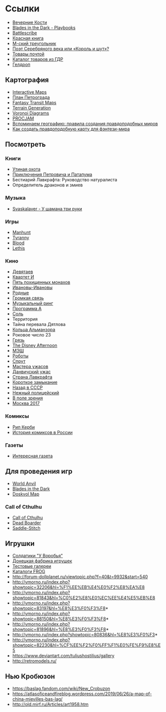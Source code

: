 # Ссылки

* [Вечерние Кости](https://www.kostirpg.com/)
* [Blades in the Dark - Playbooks](http://ad1066.com/bens-character-sheets/blades-in-the-dark-playbooks)
* [Battlescribe](https://battlescribe.net/?tab=news)
* [Красная книга](https://redbook-ua.org/)
* [М-ский треугольник](https://ru.wikipedia.org/wiki/%D0%9C%D0%BE%D0%BB%D1%91%D0%B1%D1%81%D0%BA%D0%B0%D1%8F_%D0%B0%D0%BD%D0%BE%D0%BC%D0%B0%D0%BB%D1%8C%D0%BD%D0%B0%D1%8F_%D0%B7%D0%BE%D0%BD%D0%B0)
* [Поэт Серебряного века или «Король и шут»?](https://daily.afisha.ru/brain/20481-poet-serebryanogo-veka-ili-gorshok-slozhnyy-test/)
* [Товары почтой](https://sassik.livejournal.com/461493.html)
* [Каталог товаров из ГДР](https://picturehistory.livejournal.com/3187603.html)
* [Гелдроп](https://en.wikipedia.org/wiki/Geldrop)

## Картография

* [Interactive Maps](https://mapgenie.io/)
* [План Петрограда](http://retromap.ru/_14192513_z14_60.017263,30.363721)
* [Fantasy Transit Maps](https://transitmap.net/category/fantasy-maps/)
* [Terrain Generation](https://dgi2016evandurfee.wordpress.com/)
* [Voronoi Diagrams](https://leatherbee.org/index.php/2018/10/06/terrain-generation-3-voronoi-diagrams/)
* [PROCJAM](https://www.procjam.com/)
* [Вспоминаем географию: правила создания правдоподобных миров](https://dtf.ru/gamedev/784934-vspominaem-geografiyu-pravila-sozdaniya-pravdopodobnyh-mirov)
* [Как создать правдоподобную карту для фэнтези-мира](https://dtf.ru/gamedev/806241-kak-sozdat-pravdopodobnuyu-kartu-dlya-fentezi-mira)

## Посмотреть

### Книги

* [Утиная охота](https://ru.wikipedia.org/wiki/%D0%A3%D1%82%D0%B8%D0%BD%D0%B0%D1%8F_%D0%BE%D1%85%D0%BE%D1%82%D0%B0)
* [Приключения Петровича и Патапума](https://ru.wikipedia.org/wiki/%D0%9F%D1%80%D0%B8%D0%BA%D0%BB%D1%8E%D1%87%D0%B5%D0%BD%D0%B8%D1%8F_%D0%9F%D0%B5%D1%82%D1%80%D0%BE%D0%B2%D0%B8%D1%87%D0%B0_%D0%B8_%D0%9F%D0%B0%D1%82%D0%B0%D0%BF%D1%83%D0%BC%D0%B0_(%D1%81%D0%B5%D1%80%D0%B8%D1%8F_%D0%BA%D0%BD%D0%B8%D0%B3))
* Бестиарий Лавкрафта: Руководство натуралиста
* Определитель драконов и змиев

### Музыка

*   [Svaskalaver - У шамана три руки](https://vk.com/svaskalver)

### Игры

*   [Manhunt](https://ru.wikipedia.org/wiki/Manhunt)
*   [Tyranny](https://ru.wikipedia.org/wiki/Tyranny_(%D0%B8%D0%B3%D1%80%D0%B0))
*   [Blood](https://blood-wiki.org/index.php/E1M1:_Cradle_to_Grave)
*   [Lethis](https://ru.wikipedia.org/wiki/Lethis_%E2%80%94_Path_of_Progress)

### Кино

* [Девятаев](https://ru.wikipedia.org/wiki/%D0%94%D0%B5%D0%B2%D1%8F%D1%82%D0%B0%D0%B5%D0%B2_(%D1%84%D0%B8%D0%BB%D1%8C%D0%BC))
* [Квартет И](https://ru.wikipedia.org/wiki/%D0%9A%D0%B2%D0%B0%D1%80%D1%82%D0%B5%D1%82_%D0%98)
* [Пять похищенных монахов](https://ru.wikipedia.org/wiki/%D0%9F%D1%8F%D1%82%D1%8C_%D0%BF%D0%BE%D1%85%D0%B8%D1%89%D0%B5%D0%BD%D0%BD%D1%8B%D1%85_%D0%BC%D0%BE%D0%BD%D0%B0%D1%85%D0%BE%D0%B2_(%D1%84%D0%B8%D0%BB%D1%8C%D0%BC))
* [Ивановы-Ивановы](https://ru.wikipedia.org/wiki/%D0%98%D0%B2%D0%B0%D0%BD%D0%BE%D0%B2%D1%8B-%D0%98%D0%B2%D0%B0%D0%BD%D0%BE%D0%B2%D1%8B)
* [Родные](https://ru.wikipedia.org/wiki/%D0%A0%D0%BE%D0%B4%D0%BD%D1%8B%D0%B5_(%D1%84%D0%B8%D0%BB%D1%8C%D0%BC,_2021))
* [Громкая связь](https://ru.wikipedia.org/wiki/%D0%93%D1%80%D0%BE%D0%BC%D0%BA%D0%B0%D1%8F_%D1%81%D0%B2%D1%8F%D0%B7%D1%8C_(%D1%84%D0%B8%D0%BB%D1%8C%D0%BC))
* [Музыкальный ринг](https://ru.wikipedia.org/wiki/%D0%9C%D1%83%D0%B7%D1%8B%D0%BA%D0%B0%D0%BB%D1%8C%D0%BD%D1%8B%D0%B9_%D1%80%D0%B8%D0%BD%D0%B3)
* [Программа А](https://ru.wikipedia.org/wiki/%D0%9F%D1%80%D0%BE%D0%B3%D1%80%D0%B0%D0%BC%D0%BC%D0%B0_%C2%AB%D0%90%C2%BB)
* [Соль](https://ru.wikipedia.org/wiki/%D0%A1%D0%BE%D0%BB%D1%8C_(%D1%82%D0%B5%D0%BB%D0%B5%D0%BF%D1%80%D0%BE%D0%B3%D1%80%D0%B0%D0%BC%D0%BC%D0%B0))
* Территория
* Тайна перевала Дятлова
* [Кольца Альманзора](https://ru.wikipedia.org/wiki/%D0%9A%D0%BE%D0%BB%D1%8C%D1%86%D0%B0_%D0%90%D0%BB%D1%8C%D0%BC%D0%B0%D0%BD%D0%B7%D0%BE%D1%80%D0%B0)
* Роковое число 23
* [Грязь](https://ru.wikipedia.org/wiki/%D0%93%D1%80%D1%8F%D0%B7%D1%8C_(%D1%84%D0%B8%D0%BB%D1%8C%D0%BC,_2013))
* [The Disney Afternoon](https://en.wikipedia.org/wiki/The_Disney_Afternoon)
* [МЭШ](https://ru.wikipedia.org/wiki/%D0%9C%D0%AD%D0%A8_(%D1%82%D0%B5%D0%BB%D0%B5%D1%81%D0%B5%D1%80%D0%B8%D0%B0%D0%BB))
* [Роботы](https://ru.wikipedia.org/wiki/%D0%A0%D0%BE%D0%B1%D0%BE%D1%82%D1%8B_(%D0%BC%D1%83%D0%BB%D1%8C%D1%82%D1%84%D0%B8%D0%BB%D1%8C%D0%BC))
* [Спрут](https://ru.wikipedia.org/wiki/%D0%A1%D0%BF%D1%80%D1%83%D1%82_(%D1%82%D0%B5%D0%BB%D0%B5%D1%81%D0%B5%D1%80%D0%B8%D0%B0%D0%BB))
* [Мастера ужасов](https://ru.wikipedia.org/wiki/%D0%9C%D0%B0%D1%81%D1%82%D0%B5%D1%80%D0%B0_%D1%83%D0%B6%D0%B0%D1%81%D0%BE%D0%B2)
* [Данвичский ужас](https://ru.wikipedia.org/wiki/%D0%94%D0%B0%D0%BD%D0%B2%D0%B8%D1%87%D1%81%D0%BA%D0%B8%D0%B9_%D1%83%D0%B6%D0%B0%D1%81_(%D1%84%D0%B8%D0%BB%D1%8C%D0%BC,_2009))
* [Страна Лавкрафта](https://ru.wikipedia.org/wiki/%D0%A1%D1%82%D1%80%D0%B0%D0%BD%D0%B0_%D0%9B%D0%B0%D0%B2%D0%BA%D1%80%D0%B0%D1%84%D1%82%D0%B0_(%D1%81%D0%B5%D1%80%D0%B8%D0%B0%D0%BB))
* [Короткое замыкание](https://ru.wikipedia.org/wiki/%D0%9A%D0%BE%D1%80%D0%BE%D1%82%D0%BA%D0%BE%D0%B5_%D0%B7%D0%B0%D0%BC%D1%8B%D0%BA%D0%B0%D0%BD%D0%B8%D0%B5_(%D1%84%D0%B8%D0%BB%D1%8C%D0%BC,_1986))
* [Назад в СССР](https://ru.wikipedia.org/wiki/%D0%9D%D0%B0%D0%B7%D0%B0%D0%B4_%D0%B2_%D0%A1%D0%A1%D0%A1%D0%A0_(%D1%84%D0%B8%D0%BB%D1%8C%D0%BC,_2010))
* [Нежный полицейский](https://ru.wikipedia.org/wiki/%D0%9D%D0%B5%D0%B6%D0%BD%D1%8B%D0%B9_%D0%BF%D0%BE%D0%BB%D0%B8%D1%86%D0%B5%D0%B9%D1%81%D0%BA%D0%B8%D0%B9_(%D1%84%D0%B8%D0%BB%D1%8C%D0%BC,_1978))
* [В поле зрения](https://ru.wikipedia.org/wiki/%D0%92_%D0%BF%D0%BE%D0%BB%D0%B5_%D0%B7%D1%80%D0%B5%D0%BD%D0%B8%D1%8F)
* [Москва 2017](https://ru.wikipedia.org/wiki/%D0%9C%D0%BE%D1%81%D0%BA%D0%B2%D0%B0_2017)

### Комиксы

* [Рип Керби](https://newspapercomicstripsblog.wordpress.com/2016/04/02/rip-kirby/)
* [История комиксов в России](https://ru.wikipedia.org/wiki/%D0%98%D1%81%D1%82%D0%BE%D1%80%D0%B8%D1%8F_%D0%BA%D0%BE%D0%BC%D0%B8%D0%BA%D1%81%D0%BE%D0%B2_%D0%B2_%D0%A0%D0%BE%D1%81%D1%81%D0%B8%D0%B8)

### Газеты

* [Интересная газета](http://publ.lib.ru/ARCHIVES/I/''Interesnaya_gazeta''/_''IG''.html)

## Для проведения игр

* [World Anvil](https://www.worldanvil.com/)
* [Blades in the Dark](https://www.worldanvil.com/w/the-dark-city-of-akoros2C-doskvol-sage1029/map/5586f2fa-da43-4e00-8b06-567b9f5d7980)
* [Doskvol Map](https://www.worldanvil.com/w/doskvol-zlifer/map/cf1dce9d-484a-4395-aa97-05b57d1f6d11)

### Call of Cthulhu

*   [Call of Cthulhu](https://callofcthulhu.ru/)
*   [Dead Boarder](https://www.chaosium.com/content/FreePDFs/CoC/Cult%20of%20Chaos%20Scenarios/Dead%20Boarder.pdf)
*   [Saddle-Stitch](https://www.chaosium.com/content/FreePDFs/CoC/CHA23131%20Call%20of%20Cthulhu%207th%20Edition%20Quick-Start%20Rules.pdf)


## Игрушки

* [Солдатики "У Воробья"](http://toy-army.enterpepa.ru/%D1%83-%D0%B2%D0%BE%D1%80%D0%BE%D0%B1%D1%8C%D1%8F-3/%D0%BA%D0%BE%D0%BB%D0%BB%D0%B5%D0%BA%D1%86%D0%B8%D1%8F/%D0%BE%D1%82%D0%B5%D1%87%D0%B5%D1%81%D1%82%D0%B2%D0%B5%D0%BD%D0%BD%D1%8B%D0%B9-%D0%BE%D0%B1%D1%8A%D0%B5%D0%BC%D0%BD%D1%8B%D0%B9-%D1%81%D0%BE%D0%BB%D0%B4%D0%B0%D1%82%D0%B8%D0%BA/%D0%B4%D0%B7%D0%B8-%D0%B8%D0%BD%D0%B4%D0%B5%D0%B9%D1%86%D1%8B-%D0%B0%D1%80%D0%BA/)
* [Донецкая фабрика игрушек](https://nuker82.livejournal.com/44242.html)
* [Тестовые галереи](http://retromodels.ru/gb/%D1%82%D0%B5%D1%81%D1%82%D0%BE%D0%B2%D1%8B%D0%B5-%D0%B3%D0%B0%D0%BB%D0%B5%D1%80%D0%B5%D0%B8/)
* [Каталоги FROG](http://retromodels.ru/frog/catalogues/)
* http://forum-dollplanet.ru/viewtopic.php?f=40&t=9932&start=540
* http://ymorno.ru/index.php?showtopic=32206&hl=%F1%EE%EB%E4%E0%F2%E8%EA%E8
* http://ymorno.ru/index.php?showtopic=81843&hl=%C0%E2%E8%E0%EC%EE%E4%E5%EB%E8
* http://ymorno.ru/index.php?showtopic=83197&hl=%E8%E3%F0%F3%F8*
* http://ymorno.ru/index.php?showtopic=88150&hl=%E8%E3%F0%F3%F8*
* http://ymorno.ru/index.php?showtopic=81896&hl=%E8%E3%F0%F3%F8*
* http://ymorno.ru/index.php?showtopic=80836&hl=%E8%E3%F0%F3*
* http://ymorno.ru/index.php?showtopic=82230&hl=%CF%EE%F2%F0%FF%F1%E0%FE%F9%E8%E5
* https://www.deviantart.com/tuliushostilius/gallery
* http://retromodels.ru/

## Нью Кробюзон

* https://baslag.fandom.com/wiki/New_Crobuzon
* https://atlasoficeandfireblog.wordpress.com/2019/06/26/a-map-of-china-mievilles-bas-lag/
* http://old.mirf.ru/Articles/art1958.htm
